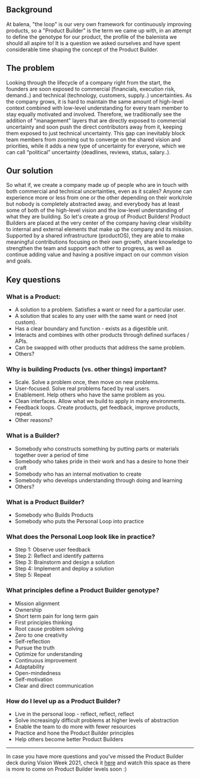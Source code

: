 ## Background
At balena, "the loop" is our very own framework for continuously improving products, so a "Product Builder" is the term we came up with, in an attempt to define the genotype for our product, the profile of the balenista we should all aspire to! It is a question we asked ourselves and have spent considerable time shaping the concept of the Product Builder. 

## The problem
Looking through the lifecycle of a company right from the start, the founders are soon exposed to commercial (financials, execution risk, demand..) and technical (technology, customers, supply..) uncertainties. As the company grows, it is hard to maintain the same amount of high-level context combined with low-level understanding for every team member to stay equally motivated and involved. Therefore, we traditionally see the addition of "management" layers that are directly exposed to commercial uncertainty and soon push the direct contributors away from it, keeping them exposed to just technical uncertainty. This gap can inevitably block team members from zooming out to converge on the shared vision and priorities, while it adds a new type of uncertainty for everyone, which we can call “political” uncertainty (deadlines, reviews, status, salary..). 

## Our solution
So what if, we create a company made up of people who are in touch with both commercial and technical uncertainties, even as it scales? Anyone can experience more or less from one or the other depending on their work/role but nobody is completely abstracted away, and everybody has at least some of both of the high-level vision and the low-level understanding of what they are building. So let's create a group of Product Builders! Product Builders are placed at the very center of the company having clear visibility to internal and external elements that make up the company and its mission. Supported by a shared infrastructure (productOS), they are able to make meaningful contributions focusing on their own growth, share knowledge to strengthen the team and support each other to progress, as well as continue adding value and having a positive impact on our common vision and goals. 

## Key questions 
### What is a Product:
* A solution to a problem. Satisfies a want or need for a particular user.
* A solution that scales to any user with the same want or need (not custom). 
* Has a clear boundary and function - exists as a digestible unit. 
* Interacts and combines with other products through defined surfaces / APIs. 
* Can be swapped with other products that address the same problem.
* Others?  

### Why is building Products (vs. other things) important?
* Scale. Solve a problem once, then move on new problems. 
* User-focused. Solve real problems faced by real users. 
* Enablement. Help others who have the same problem as you. 
* Clean interfaces. Allow what we build to apply in many environments. 
* Feedback loops. Create products, get feedback, improve products, repeat.
* Other reasons? 

### What is a Builder? 
* Somebody who constructs something by putting parts or materials together over a period of time
* Somebody who takes pride in their work and has a desire to hone their craft
* Somebody who has an internal motivation to create 
* Somebody who develops understanding through doing and learning
* Others? 

### What is a Product Builder?
* Somebody who Builds Products 
* Somebody who puts the Personal Loop into practice  

### What does the Personal Loop look like in practice?
* Step 1: Observe user feedback
* Step 2: Reflect and identify patterns
* Step 3: Brainstorm and design a solution
* Step 4: Implement and deploy a solution
* Step 5: Repeat 

### What principles define a Product Builder genotype?
* Mission alignment
* Ownership
* Short term pain for long term gain 
* First principles thinking
* Root cause problem solving
* Zero to one creativity 
* Self-reflection
* Pursue the truth
* Optimize for understanding
* Continuous improvement 
* Adaptability 
* Open-mindedness
* Self-motivation
* Clear and direct communication

### How do I level up as a Product Builder? 
* Live in the personal loop - reflect, reflect, reflect
* Solve increasingly difficult problems at higher levels of abstraction
* Enable the team to do more with fewer resources 
* Practice and hone the Product Builder principles 
* Help others become better Product Builders 

***


In case you have more questions and you've missed the Product Builder deck during Vision Week 2021, check it [here](https://drive.google.com/drive/u/1/folders/1lwmYGNp8E6BtwNS8HSgF3SyK4QK_kMK-) and watch this space as there is more to come on Product Builder levels soon :) 


